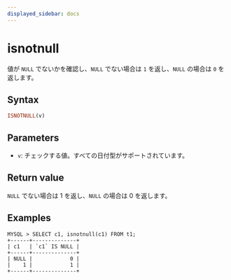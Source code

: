 ```yaml
---
displayed_sidebar: docs
---
```


# isnotnull

値が `NULL` でないかを確認し、`NULL` でない場合は `1` を返し、`NULL` の場合は `0` を返します。

## Syntax

```Haskell
ISNOTNULL(v)
```

## Parameters

- `v`: チェックする値。すべての日付型がサポートされています。

## Return value

`NULL` でない場合は 1 を返し、`NULL` の場合は 0 を返します。

## Examples

```plain text
MYSQL > SELECT c1, isnotnull(c1) FROM t1;
+------+--------------+
| c1   | `c1` IS NULL |
+------+--------------+
| NULL |            0 |
|    1 |            1 |
+------+--------------+
```